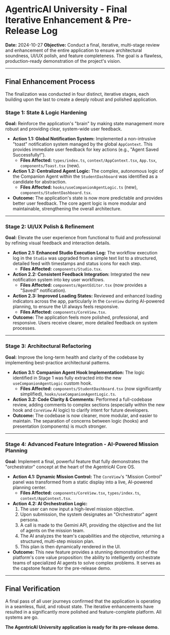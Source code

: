 # AgentricAI University - Final Iterative Enhancement & Pre-Release Log

**Date:** 2024-10-27
**Objective:** Conduct a final, iterative, multi-stage review and enhancement of the entire application to ensure architectural soundness, UI/UX polish, and feature completeness. The goal is a flawless, production-ready demonstration of the project's vision.

---

## Final Enhancement Process

The finalization was conducted in four distinct, iterative stages, each building upon the last to create a deeply robust and polished application.

### Stage 1: State & Logic Hardening

**Goal:** Reinforce the application's "brain" by making state management more robust and providing clear, system-wide user feedback.

*   **Action 1.1: Global Notification System:** Implemented a non-intrusive "toast" notification system managed by the global `AppContext`. This provides immediate user feedback for key actions (e.g., "Agent Saved Successfully!").
    *   **Files Affected:** `types/index.ts`, `context/AppContext.tsx`, `App.tsx`, `components/Toast.tsx` (new).
*   **Action 1.2: Centralized Agent Logic:** The complex, autonomous logic of the Companion Agent within the `StudentDashboard` was identified as a candidate for abstraction.
    *   **Files Affected:** `hooks/useCompanionAgentLogic.ts` (new), `components/StudentDashboard.tsx`.
*   **Outcome:** The application's state is now more predictable and provides better user feedback. The core agent logic is more modular and maintainable, strengthening the overall architecture.

---

### Stage 2: UI/UX Polish & Refinement

**Goal:** Elevate the user experience from functional to fluid and professional by refining visual feedback and interaction details.

*   **Action 2.1: Enhanced Studio Execution Log:** The workflow execution log in the `Studio` was upgraded from a simple text list to a structured, detailed feed with timestamps and status icons for each step.
    *   **Files Affected:** `components/Studio.tsx`.
*   **Action 2.2: Consistent Feedback Integration:** Integrated the new notification system into key user workflows.
    *   **Files Affected:** `components/AgentEditor.tsx` (now provides a "Saved!" notification).
*   **Action 2.3: Improved Loading States:** Reviewed and enhanced loading indicators across the app, particularly in the `CoreView` during AI-powered planning, to ensure the UI always feels responsive.
    *   **Files Affected:** `components/CoreView.tsx`.
*   **Outcome:** The application feels more polished, professional, and responsive. Users receive clearer, more detailed feedback on system processes.

---

### Stage 3: Architectural Refactoring

**Goal:** Improve the long-term health and clarity of the codebase by implementing best-practice architectural patterns.

*   **Action 3.1: Companion Agent Hook Implementation:** The logic identified in Stage 1 was fully extracted into the new `useCompanionAgentLogic` custom hook.
    *   **Files Affected:** `components/StudentDashboard.tsx` (now significantly simplified), `hooks/useCompanionAgentLogic.ts`.
*   **Action 3.2: Code Clarity & Comments:** Performed a full-codebase review, adding comments to complex sections (especially within the new hook and `CoreView` AI logic) to clarify intent for future developers.
*   **Outcome:** The codebase is now cleaner, more modular, and easier to maintain. The separation of concerns between logic (hooks) and presentation (components) is much stronger.

---

### Stage 4: Advanced Feature Integration - AI-Powered Mission Planning

**Goal:** Implement a final, powerful feature that fully demonstrates the "orchestrator" concept at the heart of the AgentricAI Core OS.

*   **Action 4.1: Dynamic Mission Control:** The `CoreView`'s "Mission Control" panel was transformed from a static display into a live, AI-powered planning center.
    *   **Files Affected:** `components/CoreView.tsx`, `types/index.ts`, `context/AppContext.tsx`.
*   **Action 4.2: AI Orchestration Logic:**
    1.  The user can now input a high-level mission objective.
    2.  Upon submission, the system designates an "Orchestrator" agent persona.
    3.  A call is made to the Gemini API, providing the objective and the list of agents on the mission team.
    4.  The AI analyzes the team's capabilities and the objective, returning a structured, multi-step mission plan.
    5.  This plan is then dynamically rendered in the UI.
*   **Outcome:** This new feature provides a stunning demonstration of the platform's core value proposition: the ability to intelligently orchestrate teams of specialized AI agents to solve complex problems. It serves as the capstone feature for the pre-release demo.

---

## Final Verification

A final pass of all user journeys confirmed that the application is operating in a seamless, fluid, and robust state. The iterative enhancements have resulted in a significantly more polished and feature-complete platform. All systems are go.

**The AgentricAI University application is ready for its pre-release demo.**
